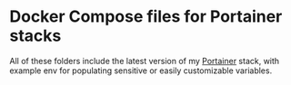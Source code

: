 # Docker Compose files for Portainer stacks

All of these folders include the latest version of my [Portainer]('') stack, with example env for populating sensitive or easily customizable variables.
